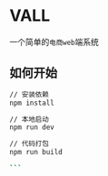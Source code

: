 # VALL

一个简单的`电商web`端系统

## 如何开始

````bash
// 安装依赖
npm install

// 本地启动
npm run dev

// 代码打包
npm run build

```